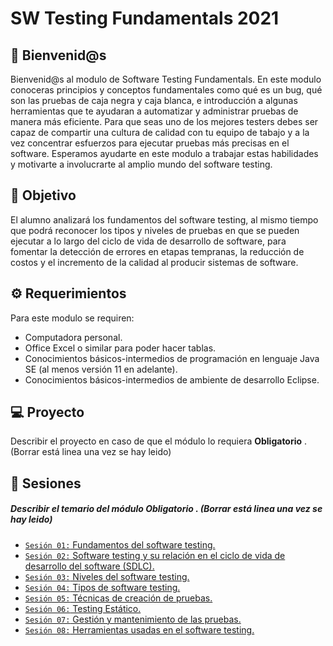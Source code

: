 # SW Testing Fundamentals 2021

## :wave: Bienvenid@s

Bienvenid@s al modulo de Software Testing Fundamentals. En este modulo conoceras principios y conceptos fundamentales como qué es un bug, qué son las pruebas de caja negra y caja blanca, e introducción a algunas herramientas que te ayudaran a automatizar y administrar pruebas de manera más eficiente. Para que seas uno de los mejores testers debes ser capaz de compartir una cultura de calidad con tu equipo de tabajo y a la vez concentrar esfuerzos para ejecutar pruebas más precisas en el software. Esperamos ayudarte en este modulo a trabajar estas habilidades y motivarte a involucrarte al amplio mundo del software testing.

## :dart: Objetivo

El alumno analizará los fundamentos del software testing, al mismo tiempo que podrá reconocer los tipos y niveles de pruebas en que se pueden ejecutar a lo largo del ciclo de vida de desarrollo de software, para fomentar la detección de errores en etapas tempranas, la reducción de costos y el incremento de la calidad al producir sistemas de software.

## :gear: Requerimientos

Para este modulo se requiren:
- Computadora personal.
- Office Excel o similar para poder hacer tablas.
- Conocimientos básicos-intermedios de programación en lenguaje Java SE (al menos versión 11 en adelante).
- Conocimientos básicos-intermedios de ambiente de desarrollo Eclipse.

## 💻 Proyecto

Describir el proyecto en caso de que el módulo lo requiera **Obligatorio** .  (Borrar está linea una vez se hay leido)

## :bookmark_tabs: Sesiones

##### Describir el temario del módulo **Obligatorio** . (Borrar está linea una vez se hay leido) 

- [`Sesión 01:` Fundamentos del software testing.](./Sesion-01)
- [`Sesión 02:` Software testing y su relación en el ciclo de vida de desarrollo del software (SDLC).](./Sesion-02)
- [`Sesión 03:` Niveles del software testing.](./Sesion-03)
- [`Sesión 04:` Tipos de software testing.](./Sesion-04)
- [`Sesión 05:` Técnicas de creación de pruebas.](./Sesion-05)
- [`Sesión 06:` Testing Estático.](./Sesion-06)
- [`Sesión 07:` Gestión y mantenimiento de las pruebas.](./Sesion-07)
- [`Sesión 08:` Herramientas usadas en el software testing.](./Sesion-08)
